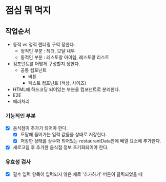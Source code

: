# 점심 뭐 먹지

## 작업순서

- 동적 vs 정적 렌더링 구역 정한다.
  - 정적인 부분 : 헤더, 모달 내부
  - 동적인 부분 : 레스토랑 아이템, 레스토랑 리스트
- 컴포넌트를 어떻게 구성할지 정한다.
  - 공통 컴포넌트
    - 버튼
    - 텍스트 컴포넌트 (색상, 사이즈)
- HTML에 하드코딩 되어있는 부분을 컴포넌트로 분리한다.
- E2E
- 에러처리

### 기능적인 부분

- [x] 음식점이 추가가 되어야 한다.
  - [x] 모달에 들어가는 입력 값들을 상태로 저장한다.
  - [x] 저장한 상태를 상수화 되어있는 restaurantData안에 배열 요소에 추가한다.
- [x] 새로고침 후 추가한 음식점 정보 초기화되어야 한다.

### 유효성 검사

- [x] 필수 입력 항목이 입력되지 않은 채로 '추가하기' 버튼이 클릭되었을 때
